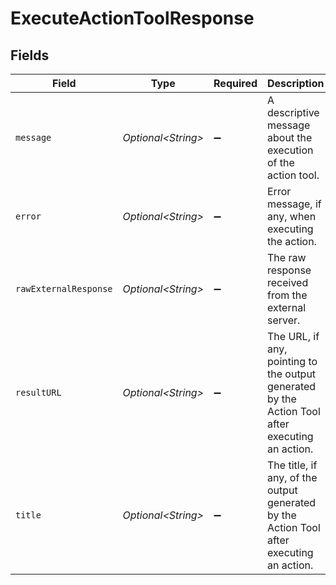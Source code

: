 # ExecuteActionToolResponse


## Fields

| Field                                                                                           | Type                                                                                            | Required                                                                                        | Description                                                                                     |
| ----------------------------------------------------------------------------------------------- | ----------------------------------------------------------------------------------------------- | ----------------------------------------------------------------------------------------------- | ----------------------------------------------------------------------------------------------- |
| `message`                                                                                       | *Optional\<String>*                                                                             | :heavy_minus_sign:                                                                              | A descriptive message about the execution of the action tool.                                   |
| `error`                                                                                         | *Optional\<String>*                                                                             | :heavy_minus_sign:                                                                              | Error message, if any, when executing the action.                                               |
| `rawExternalResponse`                                                                           | *Optional\<String>*                                                                             | :heavy_minus_sign:                                                                              | The raw response received from the external server.                                             |
| `resultURL`                                                                                     | *Optional\<String>*                                                                             | :heavy_minus_sign:                                                                              | The URL, if any, pointing to the output generated by the Action Tool after executing an action. |
| `title`                                                                                         | *Optional\<String>*                                                                             | :heavy_minus_sign:                                                                              | The title, if any, of the output generated by the Action Tool after executing an action.        |